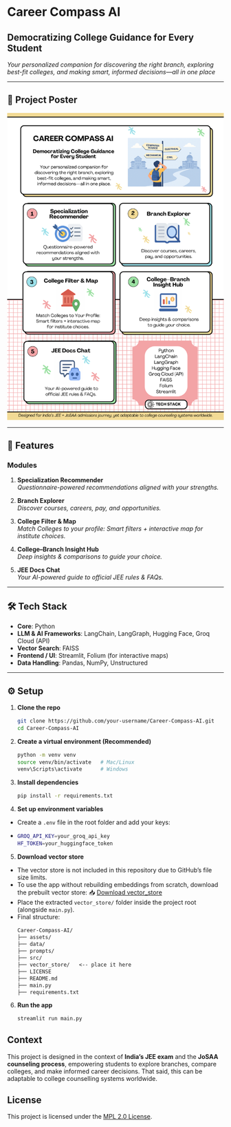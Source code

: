 # Career Compass AI

## Democratizing College Guidance for Every Student

*Your personalized companion for discovering the right branch, exploring best-fit colleges, and making smart, informed decisions—all in one place*

---

## 📌 Project Poster
![Poster Thumbnail](assets/poster.png)

---

## 🚀 Features

### Modules
1. **Specialization Recommender**  
   *Questionnaire-powered recommendations aligned with your strengths.*

2. **Branch Explorer**  
   *Discover courses, careers, pay, and opportunities.*

3. **College Filter & Map**  
   *Match Colleges to your profile: Smart filters + interactive map for institute choices.*

4. **College–Branch Insight Hub**  
   *Deep insights & comparisons to guide your choice.*

5. **JEE Docs Chat**  
   *Your AI-powered guide to official JEE rules & FAQs.*

---

## 🛠️ Tech Stack
- **Core**: Python  
- **LLM & AI Frameworks**: LangChain, LangGraph, Hugging Face, Groq Cloud (API)  
- **Vector Search**: FAISS  
- **Frontend / UI**: Streamlit, Folium (for interactive maps)  
- **Data Handling**: Pandas, NumPy, Unstructured  

---

## ⚙️ Setup

1. **Clone the repo**

   ```bash
   git clone https://github.com/your-username/Career-Compass-AI.git
   cd Career-Compass-AI
   ```
2. **Create a virtual environment (Recommended)**

   ```bash
   python -m venv venv
   source venv/bin/activate   # Mac/Linux
   venv\Scripts\activate      # Windows
   ```
3. **Install dependencies**

   ```bash
   pip install -r requirements.txt
   ```
4. **Set up environment variables**

* Create a `.env` file in the root folder and add your keys:
* 
   ```bash
   GROQ_API_KEY=your_groq_api_key
   HF_TOKEN=your_huggingface_token
   ```
5. **Download vector store**

* The vector store is not included in this repository due to GitHub’s file size limits.  
* To use the app without rebuilding embeddings from scratch, download the prebuilt vector store:
    📥 [Download vector_store](https://drive.google.com/drive/folders/1A2ibtHlumIechILpXJdSS4YTl2QbDaWi?usp=sharing)
* Place the extracted `vector_store/` folder inside the project root (alongside `main.py`).
* Final structure:
    ```
    Career-Compass-AI/
    ├── assets/
    ├── data/
    ├── prompts/
    ├── src/
    ├── vector_store/   <-- place it here
    ├── LICENSE
    ├── README.md
    ├── main.py
    ├── requirements.txt
    ```
6. **Run the app**

   ```bash
   streamlit run main.py
   ```   

## Context

This project is designed in the context of **India’s JEE exam** and the **JoSAA counseling process**, empowering students to explore branches, compare colleges, and make informed career decisions. That said, this can be adaptable to college counselling systems worldwide.

## License

This project is licensed under the [MPL 2.0 License](./LICENSE).









